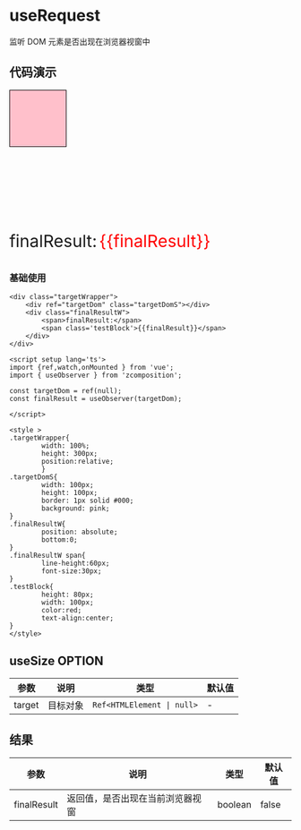 # useRequest

监听 DOM 元素是否出现在浏览器视窗中

## 代码演示

<div class="targetWrapper">
    <div ref="targetDom" class="targetDomS"></div>
    <div class="finalResultW">
        <span>finalResult:</span>
        <span class='testBlock'>{{finalResult}}</span>
    </div>
</div>

<script setup lang='ts'>
import {ref,watch,onMounted } from 'vue';
import { useObserver } from 'zcomposition';

const targetDom = ref(null);
const finalResult = useObserver(targetDom);

</script>

<style >
.targetWrapper{
        width: 100%;
        height: 300px;
        position:relative;
        }
.targetDomS{
        width: 100px; 
        height: 100px;
        border: 1px solid #000; 
        background: pink;
}
.finalResultW{
        position: absolute;
        bottom:0;    
}
.finalResultW span{
        line-height:60px;
        font-size:30px;    
}
.testBlock{      
        height: 80px;
        width: 100px;
        color:red;
        text-align:center;
}
</style>

### 基础使用

```vue
<div class="targetWrapper">
    <div ref="targetDom" class="targetDomS"></div>
    <div class="finalResultW">
        <span>finalResult:</span>
        <span class='testBlock'>{{finalResult}}</span>
    </div>
</div>

<script setup lang='ts'>
import {ref,watch,onMounted } from 'vue';
import { useObserver } from 'zcomposition';

const targetDom = ref(null);
const finalResult = useObserver(targetDom);

</script>

<style >
.targetWrapper{
        width: 100%;
        height: 300px;
        position:relative;
        }
.targetDomS{
        width: 100px; 
        height: 100px;
        border: 1px solid #000; 
        background: pink;
}
.finalResultW{
        position: absolute;
        bottom:0;    
}
.finalResultW span{
        line-height:60px;
        font-size:30px;    
}
.testBlock{      
        height: 80px;
        width: 100px;
        color:red;
        text-align:center;
}
</style>
```

## useSize OPTION

| 参数   | 说明     | 类型                       | 默认值 |
| ------ | -------- | -------------------------- | ------ |
| target | 目标对象 | `Ref<HTMLElement \| null>` | -      |

## 结果

| 参数        | 说明                             | 类型    | 默认值 |
| ----------- | -------------------------------- | ------- | ------ |
| finalResult | 返回值，是否出现在当前浏览器视窗 | boolean | false  |
